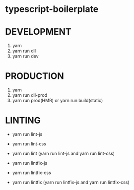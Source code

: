 # typescript-boilerplate

# DEVELOPMENT

1. yarn
2. yarn run dll
3. yarn run dev

# PRODUCTION

1. yarn
2. yarn run dll-prod
3. yarn run prod(HMR)  or  yarn run build(static)

# LINTING

* yarn run lint-js
* yarn run lint-css
* yarn run lint (yarn run lint-js and yarn run lint-css)

* yarn run lintfix-js
* yarn run lintfix-css
* yarn run lintfix (yarn run lintfix-js and yarn run lintfix-css)
